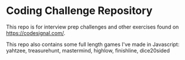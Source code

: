 # Coding Challenge Repository

This repo is for interview prep challenges and other exercises found on https://codesignal.com/.

This repo also contains some full length games I've made in Javascript: yahtzee, treasurehunt, mastermind, highlow, finishline, dice20sided
